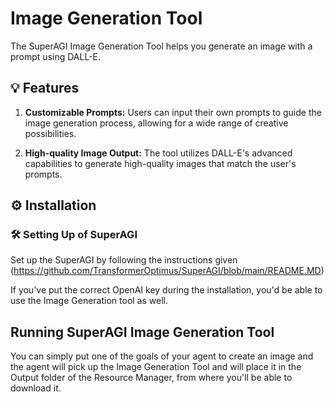 # Image Generation Tool

The SuperAGI Image Generation Tool helps you generate an image with a prompt using DALL-E.

## 💡 Features

1. **Customizable Prompts:** Users can input their own prompts to guide the image generation process, allowing for a wide range of creative possibilities.

2. **High-quality Image Output:** The tool utilizes DALL-E's advanced capabilities to generate high-quality images that match the user's prompts.

## ⚙️ Installation

### 🛠 **Setting Up of SuperAGI**
Set up the SuperAGI by following the instructions given (https://github.com/TransformerOptimus/SuperAGI/blob/main/README.MD)

If you've put the correct OpenAI key during the installation, you'd be able to use the Image Generation tool as well.

## Running SuperAGI Image Generation Tool

You can simply put one of the goals of your agent to create an image and the agent will pick up the Image Generation Tool and will place it in the Output folder of the Resource Manager, from where you'll be able to download it.
